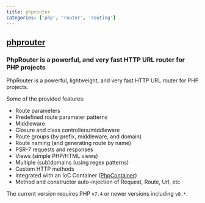 ```yaml
---
title: phprouter
categories: ['php', 'router', 'routing']
---
```

## [phprouter](https://github.com/miladrahimi/phprouter)

### PhpRouter is a powerful, and very fast HTTP URL router for PHP projects


PhpRouter is a powerful, lightweight, and very fast HTTP URL router for PHP projects.

Some of the provided features:
* Route parameters
* Predefined route parameter patterns
* Middleware
* Closure and class controllers/middleware
* Route groups (by prefix, middleware, and domain)
* Route naming (and generating route by name)
* PSR-7 requests and responses
* Views (simple PHP/HTML views)
* Multiple (sub)domains (using regex patterns)
* Custom HTTP methods
* Integrated with an IoC Container ([PhpContainer](https://github.com/miladrahimi/phpcontainer))
* Method and constructor auto-injection of Request, Route, Url, etc

The current version requires PHP `v7.4` or newer versions including `v8.*`.
